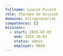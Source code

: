 ```yaml
---
fullname: Louise Picard
role: Chargée de mission
domaine: Intraprenariat
competences: []
missions:
  - start: 2025-07-03
    end: 2025-10-03
    status: admin
    employer: MASA
---
```

